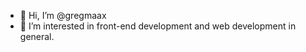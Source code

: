 - 👋 Hi, I’m @gregmaax
- 👀 I’m interested in front-end development and web development in general.

<!---
gregmaax/gregmaax is a ✨ special ✨ repository because its `README.md` (this file) appears on your GitHub profile.
You can click the Preview link to take a look at your changes.
--->

